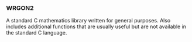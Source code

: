 ### WRGON2
A standard C mathematics library written for general purposes. Also includes additional functions that are usually useful but are not available in the standard C language.
